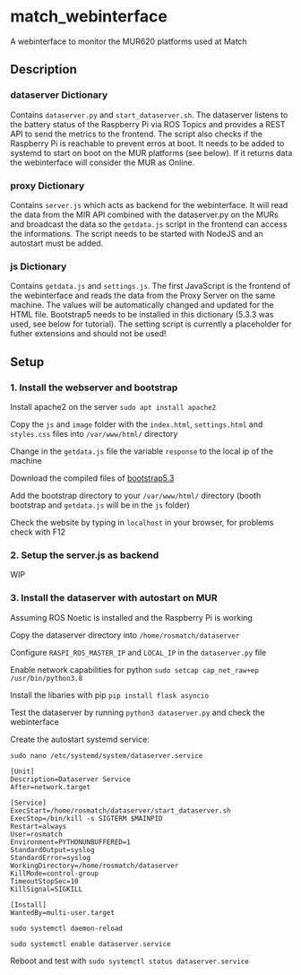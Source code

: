 # match_webinterface
A webinterface to monitor the MUR620 platforms used at Match

## Description

### dataserver Dictionary
Contains `dataserver.py` and `start_dataserver.sh`. The dataserver listens to the battery status of the Raspberry Pi via ROS Topics and provides a REST API to send the metrics to the frontend. The script also checks if the Raspberry Pi is reachable to prevent erros at boot. It needs to be added to systemd to start on boot on the MUR platforms (see below). If it returns data the webinterface will consider the MUR as Online.

### proxy Dictionary
Contains `server.js` which acts as backend for the webinterface. It will read the data from the MIR API combined with the dataserver.py on the MURs and broadcast the data so the `getdata.js` script in the frontend can access the informations. The script needs to be started with NodeJS and an autostart must be added.

### js Dictionary
Contains `getdata.js` and `settings.js`. The first JavaScript is the frontend of the webinterface and reads the data from the Proxy Server on the same machine. The values will be automatically changed and updated for the HTML file. Bootstrap5 needs to be installed in this dictionary (5.3.3 was used, see below for tutorial). The setting script is currently a placeholder for futher extensions and should not be used!

## Setup

### 1. Install the webserver and bootstrap
Install apache2 on the server `sudo apt install apache2`

Copy the `js` and `image` folder with the `index.html`, `settings.html` and `styles.css` files into `/var/www/html/` directory

Change in the `getdata.js` file the variable `response` to the local ip of the machine

Download the compiled files of [bootstrap5.3](https://getbootstrap.com/docs/5.3/getting-started/download/)

Add the bootstrap directory to your `/var/www/html/` directory (booth bootstrap and `getdata.js` will be in the `js` folder)

Check the website by typing in `localhost` in your browser, for problems check with F12

### 2. Setup the server.js as backend
WIP

### 3. Install the dataserver with autostart on MUR
Assuming ROS Noetic is installed and the Raspberry Pi is working

Copy the dataserver directory into `/home/rosmatch/dataserver`

Configure `RASPI_ROS_MASTER_IP` and `LOCAL_IP` in the `dataserver.py` file

Enable network capabilities for python `sudo setcap cap_net_raw+ep /usr/bin/python3.8`

Install the libaries with pip `pip install flask asyncio`

Test the dataserver by running `python3 dataserver.py` and check the webinterface

Create the autostart systemd service:

`sudo nano /etc/systemd/system/dataserver.service`

```                        
[Unit]
Description=Dataserver Service
After=network.target

[Service]
ExecStart=/home/rosmatch/dataserver/start_dataserver.sh
ExecStop=/bin/kill -s SIGTERM $MAINPID
Restart=always
User=rosmatch
Environment=PYTHONUNBUFFERED=1
StandardOutput=syslog
StandardError=syslog
WorkingDirectory=/home/rosmatch/dataserver
KillMode=control-group
TimeoutStopSec=10
KillSignal=SIGKILL

[Install]
WantedBy=multi-user.target
```

`sudo systemctl daemon-reload`

`sudo systemctl enable dataserver.service`

Reboot and test with `sudo systemctl status dataserver.service`